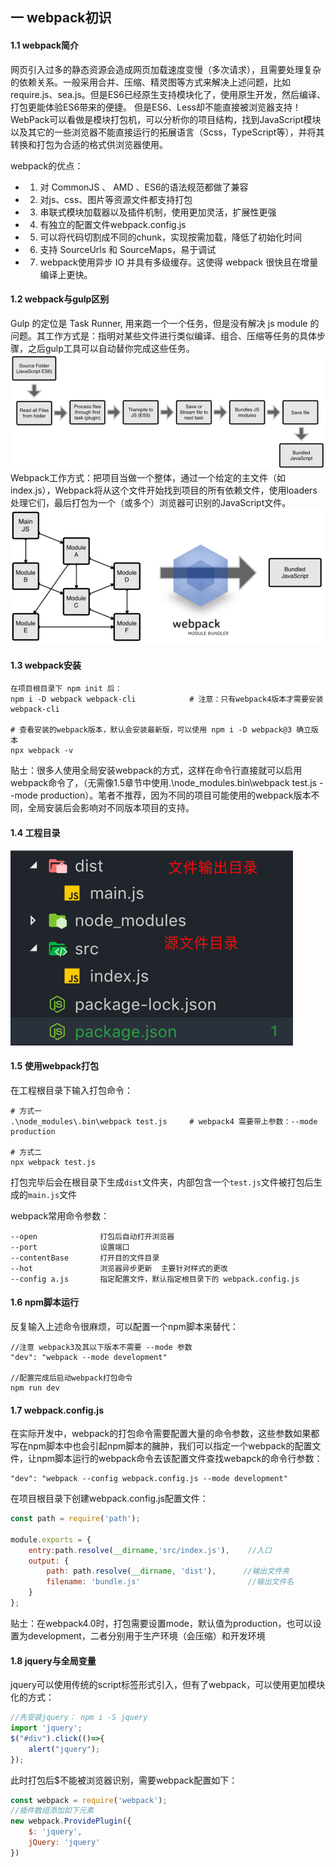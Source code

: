 ## 一 webpack初识

#### 1.1 webpack简介

网页引入过多的静态资源会造成网页加载速度变慢（多次请求），且需要处理复杂的依赖关系。一般采用合并、压缩、精灵图等方式来解决上述问题，比如require.js、sea.js。但是ES6已经原生支持模块化了，使用原生开发，然后编译、打包更能体验ES6带来的便捷。
但是ES6、Less却不能直接被浏览器支持！WebPack可以看做是模块打包机，可以分析你的项目结构，找到JavaScript模块以及其它的一些浏览器不能直接运行的拓展语言（Scss，TypeScript等），并将其转换和打包为合适的格式供浏览器使用。  

webpack的优点： 
- 1. 对 CommonJS 、 AMD 、ES6的语法规范都做了兼容
- 2. 对js、css、图片等资源文件都支持打包
- 3. 串联式模块加载器以及插件机制，使用更加灵活，扩展性更强
- 4. 有独立的配置文件webpack.config.js
- 5. 可以将代码切割成不同的chunk，实现按需加载，降低了初始化时间
- 6. 支持 SourceUrls 和 SourceMaps，易于调试
- 7.  webpack使用异步 IO 并具有多级缓存。这使得 webpack 很快且在增量编译上更快。

#### 1.2 webpack与gulp区别  

Gulp 的定位是 Task Runner, 用来跑一个一个任务，但是没有解决 js module 的问题。其工作方式是：指明对某些文件进行类似编译、组合、压缩等任务的具体步骤，之后gulp工具可以自动替你完成这些任务。
![](/images/JavaScript/webpack-01.png)
Webpack工作方式：把项目当做一个整体，通过一个给定的主文件（如index.js），Webpack将从这个文件开始找到项目的所有依赖文件，使用loaders处理它们，最后打包为一个（或多个）浏览器可识别的JavaScript文件。
![](/images/JavaScript/webpack-02.png)  

#### 1.3 webpack安装
```
在项目根目录下 npm init 后：
npm i -D webpack webpack-cli 			# 注意：只有webpack4版本才需要安装webpack-cli

# 查看安装的webpack版本，默认会安装最新版，可以使用 npm i -D webpack@3 确立版本
npx webpack -v							  
```

贴士：很多人使用全局安装webpack的方式，这样在命令行直接就可以启用webpack命令了，（无需像1.5章节中使用.\node_modules\.bin\webpack test.js --mode production）。笔者不推荐，因为不同的项目可能使用的webpack版本不同，全局安装后会影响对不同版本项目的支持。

#### 1.4 工程目录
![](/images/JavaScript/webpack-03.png)

#### 1.5 使用webpack打包
在工程根目录下输入打包命令：  
```
# 方式一
.\node_modules\.bin\webpack test.js 	# webpack4 需要带上参数：--mode production

# 方式二
npx webpack test.js
```

打包完毕后会在根目录下生成`dist`文件夹，内部包含一个`test.js`文件被打包后生成的`main.js`文件

webpack常用命令参数：
```
--open				打包后自动打开浏览器
--port 				设置端口  
--contentBase 		打开目的文件目录
--hot				浏览器异步更新  主要针对样式的更改
--config a.js		指定配置文件，默认指定根目录下的 webpack.config.js
```

#### 1.6 npm脚本运行
反复输入上述命令很麻烦，可以配置一个npm脚本来替代：
```
//注意 webpack3及其以下版本不需要 --mode 参数
"dev": "webpack --mode development"

//配置完成后启动webpack打包命令
npm run dev
```

#### 1.7 webpack.config.js

在实际开发中，webpack的打包命令需要配置大量的命令参数，这些参数如果都写在npm脚本中也会引起npm脚本的臃肿，我们可以指定一个webpack的配置文件，让npm脚本运行的webpack命令去该配置文件查找webapck的命令行参数：

```
"dev": "webpack --config webpack.config.js --mode development"
```

在项目根目录下创建webpack.config.js配置文件：
```js
const path = require('path');

module.exports = {
	entry:path.resolve(__dirname,'src/index.js'), 	 //入口
	output: {
		path: path.resolve(__dirname, 'dist'),      //输出文件夹
		filename: 'bundle.js'          				 //输出文件名
	}
};
```

贴士：在webpack4.0时，打包需要设置mode，默认值为production，也可以设置为development，二者分别用于生产环境（会压缩）和开发环境

#### 1.8 jquery与全局变量

jquery可以使用传统的script标签形式引入，但有了webpack，可以使用更加模块化的方式：
```js
//先安装jquery： npm i -S jquery
import 'jquery';
$("#div").click(()=>{
    alert("jquery");
});
```
此时打包后$不能被浏览器识别，需要webpack配置如下：
```js
const webpack = require('webpack');
//插件数组添加如下元素
new webpack.ProvidePlugin({
	$: 'jquery',
	jQuery: 'jquery'
})

```




